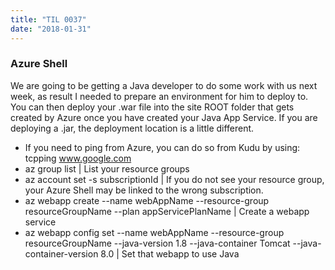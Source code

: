 ```yaml
---
title: "TIL 0037"
date: "2018-01-31"
---
```


### Azure Shell

We are going to be getting a Java developer to do some work with us next week, as result I needed to prepare an environment for him to deploy to. You can then deploy your .war file into the site ROOT folder that gets created by Azure once you have created your Java App Service. If you are deploying a .jar, the deployment location is a little different. 

* If you need to ping from Azure, you can do so from Kudu by using: tcpping www.google.com
* az group list | List your resource groups
* az account set -s subscriptionId | If you do not see your resource group, your Azure Shell may be linked to the wrong subscription. 
* az webapp create --name webAppName --resource-group resourceGroupName --plan appServicePlanName | Create a webapp service
* az webapp config set --name webAppName --resource-group resourceGroupName --java-version 1.8 --java-container Tomcat --java-container-version 8.0 | Set that webapp to use Java